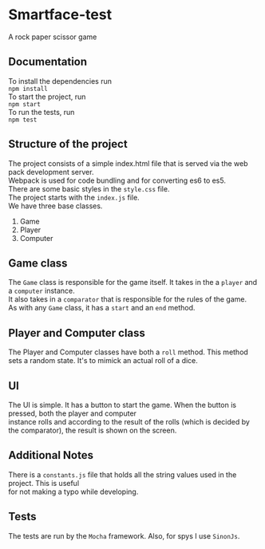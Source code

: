 # Smartface-test
A rock paper scissor game


## Documentation

To install the dependencies run\
`npm install`\
To start the project, run\
`npm start`\
To run the tests, run\
`npm test`


## Structure of the project
The project consists of a simple index.html file that is served via the web pack development server.\
Webpack is used for code bundling and for converting es6 to es5.\
There are some basic styles in the `style.css` file. \
The project starts with the `index.js` file. \
We have three base classes.
1. Game
2. Player
3. Computer

## Game class
The `Game` class is responsible for the game itself. It takes in the a `player` and a `computer` instance.\
It also takes in a `comparator` that is responsible for the rules of the game.\
As with any `Game` class, it has a `start` and an `end` method.
## Player and Computer class
The Player and Computer classes have both a `roll` method. This method sets a random state. It's to mimick an actual roll of a dice.
## UI
The UI is simple. It has a button to start the game. When the button is pressed, both the player and computer\
instance rolls and according to the result of the rolls (which is decided by the comparator), the result is shown on the screen.
## Additional Notes
There is a `constants.js` file that holds all the string values used in the project. This is useful\
for not making a typo while developing.
## Tests
The tests are run by the `Mocha` framework. Also, for spys I use `SinonJs`.